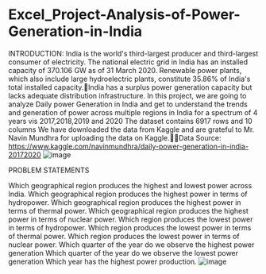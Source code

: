 # Excel_Project-Analysis-of-Power-Generation-in-India
INTRODUCTION:
	India is the world's third-largest producer and third-largest consumer of electricity. The national electric grid in India has an installed capacity of 370.106 GW as of 31 March 2020. Renewable power plants, which also include large hydroelectric plants, constitute 35.86% of India's total installed capacity.India has a surplus power generation capacity but lacks adequate distribution infrastructure.
In this project, we are going to analyze Daily power Generation in India and get to understand the trends and generation of power across multiple regions in India for a spectrum of 4 years vis 2017,2018,2019 and 2020
The dataset contains 6917 rows and 10 columns
We have downloaded the data from Kaggle and are grateful to Mr. Navin Mundhra for uploading the data on Kaggle.Data Source: 
	https://www.kaggle.com/navinmundhra/daily-power-generation-in-india-20172020
![image](https://github.com/KantamMotghare18/Excel_Project-Analysis-of-Power-Generation-in-India/assets/89685412/f3485c99-b543-4c50-8125-6e99bb16f5a2)


PROBLEM STATEMENTS

Which geographical region produces the highest and lowest power across India.
Which geographical region produces the highest power in terms of hydropower.
Which geographical region produces the highest power in terms of thermal power. 
Which geographical region produces the highest power in terms of nuclear power.
Which region produces the lowest power in terms of hydropower.
Which region produces the lowest power in terms of thermal power.
Which region produces the lowest power in terms of nuclear power.
Which quarter of the year do we observe the highest power generation
Which quarter of the year do we observe the lowest power generation
Which year has the highest power production.
![image](https://github.com/KantamMotghare18/Excel_Project-Analysis-of-Power-Generation-in-India/assets/89685412/aa8f4a86-cf74-4cbb-a9cd-67a25046b71c)

